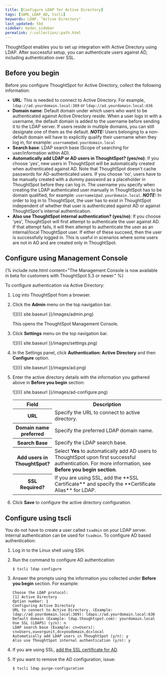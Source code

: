 ```yaml
---
title: [Configure LDAP for Active Directory]
tags: [SAML_LDAP_AD, tscli]
keywords: LDAP, "Active Directory"
last_updated: tbd
sidebar: mydoc_sidebar
permalink: /:collection/:path.html
---
```

ThoughtSpot enables you to set up integration with Active Directory using LDAP. After successful setup, you can authenticate users against AD, including authentication over SSL.


## Before you begin
Before you configure ThoughtSpot for Active Directory, collect the following information:
- **URL**: This is needed to connect to Active Directory. For example, `ldap://ad.yourdomain.local:389` or `ldap://ad.yourdomain.local:636`
- **Domain name**: Default domain under which users who want to be authenticated against Active Directory reside. When a user logs in with a username, the default domain is added to the username before sending it to the LDAP server. If users reside in multiple domains, you can still designate one of them as the default. **_NOTE:_** Users belonging to a non-default domain will have to explicitly qualify their username when they log in, for example: `username@ad.yourdomain.local`
- **Search base**: LDAP search base (Scope of searching for user/information within AD).
- **Automatically add LDAP or AD users in ThoughtSpot? (yes/no)**: If you choose 'yes', new users in ThoughtSpot will be automatically created when authenticated against AD. Note that ThoughtSpot doesn't cache passwords for AD-authenticated users. If you choose 'no', users have to be manually created with a dummy password as a placeholder in ThoughtSpot before they can log in. The username you specify when creating the LDAP authenticated user manually in ThoughtSpot has to be domain qualified, for example: `username1@ad.yourdomain.local`. **_NOTE:_** In order to log in to ThoughtSpot, the user has to exist in ThoughtSpot independent of whether that user is authenticated against AD or against ThoughtSpot's internal authentication.
- **Also use ThoughtSpot internal authentication? (yes/no)**: If you choose 'yes', ThoughtSpot will first attempt to authenticate the user against AD. If that attempt fails, it will then attempt to authenticate the user as an internal/local ThoughtSpot user. If either of these succeed, then the user is successfully logged in. This is useful in scenarios where some users are not in AD and are created only in ThoughtSpot.

## Configure using Management Console

{% include note.html content="The Management Console is now available in beta for customers with ThoughtSpot 5.3 or newer." %}

To configure authentication via Active Directory:

1. Log into ThoughtSpot from a browser.
2. Click the **Admin** menu on the top navigation bar.

   ![]({{ site.baseurl }}/images/admin.png)

   This opens the ThoughtSpot Management Console.
3. Click **Settings** menu on the top navigation bar.

   ![]({{ site.baseurl }}/images/settings.png)

4. In the Settings panel, click **Authentication: Active Directory** and then  **Configure** option.

   ![]({{ site.baseurl }}/images/ad.png)  


5. Enter the active directory details with the information you gathered above in **Before you begin** section:

   ![]({{ site.baseurl }}/images/ad-configure.png)

   <table>
   <colgroup>
   <col width="20%" />
   <col width="80%" />
   </colgroup>
   <tr>
   <th>Field</th>
   <th>Description</th>
   </tr>
   <tr>
   <th>URL</th>
   <td>Specify the URL to connect to active directory.</td>
   </tr>
   <tr>
   <th>Domain name preferred</th>
   <td>Specify the preferred LDAP domain name.</td>
   </tr>
   <tr>
   <th>Search Base</th>
   <td>Specify the LDAP search base.</td>
   </tr>
   <tr>
   <th>Add users in ThoughtSpot?</th>
   <td>Select <b>Yes</b> to automatically add AD users to ThoughtSpot upon first successful authentication. For more information, see <b>Before you begin section</b>.</td>
   </tr>
   <tr>
   <th>SSL Required?</th>
   <td>If you are using SSL, add the **SSL Certificate** and specify the **Certificate Alias** for LDAP.
   </td>
   </tr>
   </table>

6. Click **Save** to configure the active directory configuration.

## Configure using tscli

You do not have to create a user called `tsadmin` on your LDAP server. Internal authentication can be used for `tsadmin`. To configure AD based authentication:

1. Log in to the Linux shell using SSH.
2. Run the command to configure AD authentication:

    ```
    $ tscli ldap configure
    ```

3. Answer the prompts using the information you collected under **Before you begin** section. For example:

    ```
    Choose the LDAP protocol:
    [1] Active Directory
    Option number: 1
    Configuring Active Directory
    URL to connect to Active Directory. (Example: ldap://ad.yourdomain.local:389): ldaps://ad.yourdomain.local:636
    Default domain (Example: ldap.thoughtspot.com): yourdomain.local
    Use SSL (LDAPS) (y/n): n
    LDAP search base (Example: cn=Users): cn=Users,ou=orgunit,dc=youdomain,dc=local
    Automatically add LDAP users in ThoughtSpot (y/n): y
    Also use ThoughtSpot internal authentication (y/n): y
    ```

4. If you are using SSL, [add the SSL certificate for AD](add-SSL-for-LDAP.html#).
5. If you want to remove the AD configuration, issue:

    ```
    $ tscli ldap purge-configuration
    ```
